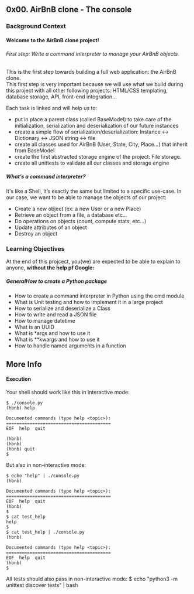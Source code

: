 ## 0x00. AirBnB clone - The console

### Background Context
#### Welcome to the AirBnB clone project!

###### First step: Write a command interpreter to manage your AirBnB objects.
This is the first step towards building a full web application: the AirBnB clone.  
This first step is very important because we will use what we build during this project with all other following projects: HTML/CSS templating, database storage, API, front-end integration…

Each task is linked and will help us to:

 - put in place a parent class (called BaseModel) to take care of the initialization, serialization and deserialization of our future instances
 - create a simple flow of serialization/deserialization: Instance <-> Dictionary <-> JSON string <-> file
 - create all classes used for AirBnB (User, State, City, Place…) that inherit from BaseModel
 - create the first abstracted storage engine of the project: File storage.
 - create all unittests to validate all our classes and storage engine

##### What’s a command interpreter?

It's like a Shell, It’s exactly the same but limited to a specific use-case. In our case, we want to be able to manage the objects of our project:

 - Create a new object (ex: a new User or a new Place)
 - Retrieve an object from a file, a database etc…
 - Do operations on objects (count, compute stats, etc…)
 - Update attributes of an object
 - Destroy an object

### Learning Objectives
At the end of this projcect, you(we) are expected to be able to explain to anyone, **without the help pf Google:**  
  
##### GeneralHow to create a Python package
 - How to create a command interpreter in Python using the cmd module
 - What is Unit testing and how to implement it in a large project
 - How to serialize and deserialize a Class
 - How to write and read a JSON file
 - How to manage datetime
 - What is an UUID
 - What is \*args and how to use it
 - What is \*\*kwargs and how to use it
 - How to handle named arguments in a function

## More Info
#### Execution
Your shell should work like this in interactive mode:
  
	$ ./console.py
	(hbnb) help

	Documented commands (type help <topic>):
	========================================
	EOF  help  quit

	(hbnb) 
	(hbnb) 
	(hbnb) quit
	$

But also in non-interactive mode:  

	$ echo "help" | ./console.py
	(hbnb)

	Documented commands (type help <topic>):
	========================================
	EOF  help  quit
	(hbnb) 
	$
	$ cat test_help
	help
	$
	$ cat test_help | ./console.py
	(hbnb)

	Documented commands (type help <topic>):
	========================================
	EOF  help  quit
	(hbnb) 
	$

All tests should also pass in non-interactive mode: $ echo "python3 -m unittest discover tests" | bash  
